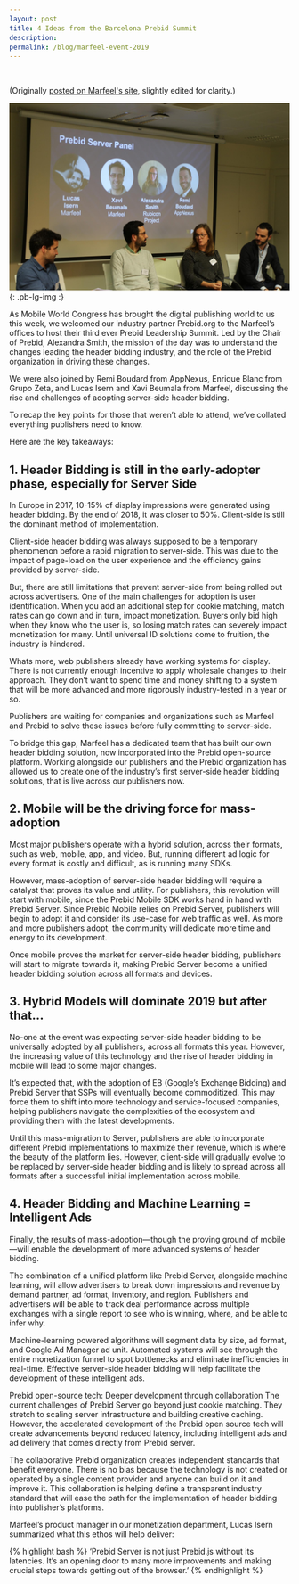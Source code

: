 ```yaml
---
layout: post
title: 4 Ideas from the Barcelona Prebid Summit
description: 
permalink: /blog/marfeel-event-2019
---
```



<br>

(Originally [posted on Marfeel's site](https://www.marfeel.com/blog/prebid-leadership-summit-2019/), slightly edited for clarity.)

![Barcelona Summit](/assets/images/blog/2019-03-05-marfeel-event-1.jpg){: .pb-lg-img :}

As Mobile World Congress has brought the digital publishing world to us this week, we welcomed our industry partner Prebid.org to the Marfeel’s offices to host their third ever Prebid Leadership Summit. Led by the Chair of Prebid, Alexandra Smith, the mission of the day was to understand the changes leading the header bidding industry, and the role of the Prebid organization in driving these changes.

We were also joined by Remi Boudard from AppNexus, Enrique Blanc from Grupo Zeta, and Lucas Isern and Xavi Beumala from Marfeel, discussing the rise and challenges of adopting server-side header bidding.

To recap the key points for those that weren’t able to attend, we’ve collated everything publishers need to know.

Here are the key takeaways:

## 1. Header Bidding is still in the early-adopter phase, especially for Server Side

In Europe in 2017, 10-15% of display impressions were generated using header bidding. By the end of 2018, it was closer to 50%. Client-side is still the dominant method of implementation.

Client-side header bidding was always supposed to be a temporary phenomenon before a rapid migration to server-side. This was due to the impact of page-load on the user experience and the efficiency gains provided by server-side.

But, there are still limitations that prevent server-side from being rolled out across advertisers. One of the main challenges for adoption is user identification. When you add an additional step for cookie matching, match rates can go down and in turn, impact monetization. Buyers only bid high when they know who the user is, so losing match rates can severely impact monetization for many. Until universal ID solutions come to fruition, the industry is hindered.

Whats more, web publishers already have working systems for display. There is not currently enough incentive to apply wholesale changes to their approach. They don’t want to spend time and money shifting to a system that will be more advanced and more rigorously industry-tested in a year or so.

Publishers are waiting for companies and organizations such as Marfeel and Prebid to solve these issues before fully committing to server-side.

To bridge this gap, Marfeel has a dedicated team that has built our own header bidding solution, now incorporated into the Prebid open-source platform. Working alongside our publishers and the Prebid organization has allowed us to create one of the industry’s first server-side header bidding solutions, that is live across our publishers now.

## 2. Mobile will be the driving force for mass-adoption

Most major publishers operate with a hybrid solution, across their formats, such as web, mobile, app, and video. But, running different ad logic for every format is costly and difficult, as is running many SDKs.

However, mass-adoption of server-side header bidding will require a catalyst that proves its value and utility. For publishers, this revolution will start with mobile, since the Prebid Mobile SDK works hand in hand with Prebid Server. Since Prebid Mobile relies on Prebid Server, publishers will begin to adopt it and consider its use-case for web traffic as well. As more and more publishers adopt, the community will dedicate more time and energy to its development.

Once mobile proves the market for server-side header bidding, publishers will start to migrate towards it, making Prebid Server become a unified header bidding solution across all formats and devices.

## 3. Hybrid Models will dominate 2019 but after that…

No-one at the event was expecting server-side header bidding to be universally adopted by all publishers, across all formats this year. However, the increasing value of this technology and the rise of header bidding in mobile will lead to some major changes.

It’s expected that, with the adoption of EB (Google’s Exchange Bidding) and Prebid Server that SSPs will eventually become commoditized. This may force them to shift into more technology and service-focused companies, helping publishers navigate the complexities of the ecosystem and providing them with the latest developments.

Until this mass-migration to Server, publishers are able to incorporate different Prebid implementations to maximize their revenue, which is where the beauty of the platform lies. However, client-side will gradually evolve to be replaced by server-side header bidding and is likely to spread across all formats after a successful initial implementation across mobile.

## 4. Header Bidding and Machine Learning = Intelligent Ads

Finally, the results of mass-adoption—though the proving ground of mobile—will enable the development of more advanced systems of header bidding.

The combination of a unified platform like Prebid Server, alongside machine learning, will allow advertisers to break down impressions and revenue by demand partner, ad format, inventory, and region. Publishers and advertisers will be able to track deal performance across multiple exchanges with a single report to see who is winning, where, and be able to infer why.

Machine-learning powered algorithms will segment data by size, ad format, and Google Ad Manager ad unit. Automated systems will see through the entire monetization funnel to spot bottlenecks and eliminate inefficiencies in real-time. Effective server-side header bidding will help facilitate the development of these intelligent ads.

Prebid open-source tech: Deeper development through collaboration
The current challenges of Prebid Server go beyond just cookie matching. They stretch to scaling server infrastructure and building creative caching. However, the accelerated development of the Prebid open source tech will create advancements beyond reduced latency, including intelligent ads and ad delivery that comes directly from Prebid server.

The collaborative Prebid organization creates independent standards that benefit everyone. There is no bias because the technology is not created or operated by a single content provider and anyone can build on it and improve it. This collaboration is helping define a transparent industry standard that will ease the path for the implementation of header bidding into publisher’s platforms.

Marfeel’s product manager in our monetization department, Lucas Isern summarized what this ethos will help deliver:

{% highlight bash %}
‘Prebid Server is not just Prebid.js without its latencies. It’s an opening door to many more improvements and making crucial steps towards getting out of the browser.’
{% endhighlight %}
